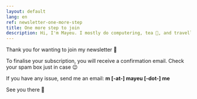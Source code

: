 ```yaml
---
layout: default
lang: en
ref: newsletter-one-more-step
title: One more step to join
description: Hi, I'm Mayeu. I mostly do computering, tea 🍵, and travelling
---
```


Thank you for wanting to join my newsletter 🤗

To finalise your subscription, you will receive a confirmation email. Check
your spam box just in case 😉

If you have any issue, send me an email: **m \[-at-\] mayeu \[-dot-\] me**

See you there 🙏
